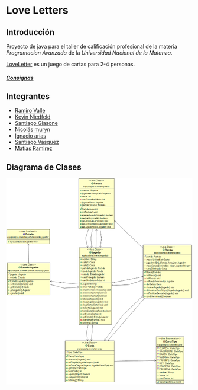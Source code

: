 # Love Letters

## Introducción

Proyecto de java para el taller de calificación profesional de la materia *Programacion Avanzada* de la *Universidad Nacional de la Matanza*.

[LoveLetter](https://en.wikipedia.org/wiki/Love_Letter_(card_game)) es un juego de cartas para 2-4 personas.

##### [Consignas](https://github.com/programacion-avanzada/2020b)

## Integrantes

  - [Ramiro Valle](https://github.com/RamiroValle)
  - [Kevin Niedfeld](https://github.com/KevinNied)
  - [Santiago Giasone](https://github.com/santiagogiasone)
  - [Nicolás muryn](https://github.com/NicolasPablo)
  - [Ignacio arias](https://github.com/NachoArias)
  - [Santiago Vasquez](https://github.com/SantiiVasquez)
  - [Matías Ramirez](https://github.com/matigastirami)
  
 ## Diagrama de Clases
 
 ![Diagrama de Clases](DiagramaDeClases.png)